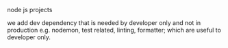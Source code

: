node js projects

we add dev dependency that is needed by developer only and not in production e.g. nodemon, test related, linting, formatter; which are useful to developer only.